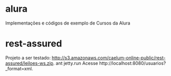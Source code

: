 # alura

Implementações e códigos de exemplo de Cursos da Alura


# rest-assured
Projeto a ser testado: http://s3.amazonaws.com/caelum-online-public/rest-assured/leiloes-ws.zip.
<cod>ant jetty.run</code>
Acesse http://localhost:8080/usuarios?_format=xml.
